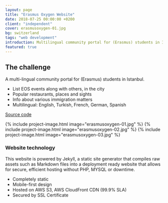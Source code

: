 ```yaml
---
layout: page
title: "Erasmus Oxygen Website"
date: 2018-07-25 00:00:00 +0200
client: "independent"
cover: erasmusoxygen-01.jpg
bg: switzerland
tags: "web development"
introduction: Multilingual community portal for (Erasmus) students in Istanbul.
featured: true
---
```


## The challenge

A multi-lingual community portal for (Erasmus) students in Istanbul.

- List EOS events along with others, in the city
- Popular restaurants, places and sights
- Info about various immigration matters
- Multilingual: English, Turkish, French, German, Spanish

[Source code](https://git.sedv.org/erasmusoxygen/website)

{% include project-image.html image="erasmusoxygen-01.jpg" %}
{% include project-image.html image="erasmusoxygen-02.jpg" %}
{% include project-image.html image="erasmusoxygen-03.jpg" %}

### Website technology

This website is powered by Jekyll, a static site generator that compiles raw assets such as Markdown files into a deployment ready website that allows for secure, efficient hosting without PHP, MYSQL or downtime.

- Completely static
- Mobile-first design
- Hosted on AWS S3, AWS CloudFront CDN (99.9% SLA)
- Secured by SSL Certificate
